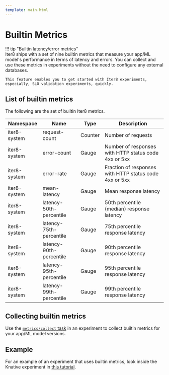 ```yaml
---
template: main.html
---
```


# Builtin Metrics

!!! tip "Builtin latency/error metrics"    
    Iter8 ships with a set of nine builtin metrics that measure your app/ML model's performance in terms of latency and errors. You can collect and use these metrics in experiments without the need to configure any external databases. 
    
    This feature enables you to get started with Iter8 experiments, especially, SLO validation experiments, quickly.

## List of builtin metrics
The following are the set of builtin Iter8 metrics.

| Namespace | Name         | Type | Description |
| ----- | ------------ | ----------- | -------- |
| iter8-system | request-count | Counter | Number of requests |
| iter8-system | error-count | Gauge | Number of responses with HTTP status code 4xx or 5xx |
| iter8-system | error-rate | Gauge | Fraction of responses with HTTP status code 4xx or 5xx |
| iter8-system | mean-latency | Gauge | Mean response latency |
| iter8-system | latency-50th-percentile | Gauge | 50th percentile (median) response latency |
| iter8-system | latency-75th-percentile | Gauge | 75th percentile response latency |
| iter8-system | latency-90th-percentile | Gauge | 90th percentile response latency |
| iter8-system | latency-95th-percentile | Gauge | 95th percentile response latency |
| iter8-system | latency-99th-percentile | Gauge | 99th percentile response latency |

## Collecting builtin metrics
Use the [`metrics/collect` task](../reference/tasks/metrics-collect.md) in an experiment to collect builtin metrics for your app/ML model versions.

## Example
For an example of an experiment that uses builtin metrics, look inside the Knative experiment in [this tutorial](../../tutorials/knative/testing-strategies/conformance/#5-launch-experiment).